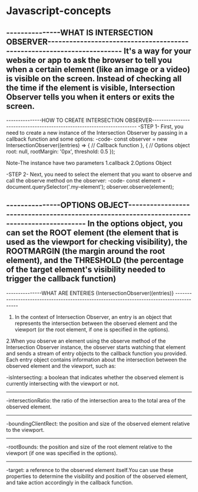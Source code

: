 # Javascript-concepts
---------------WHAT IS INTERSECTION OBSERVER-----------------------------------------------------------------------
It's a way for your website or app to ask the browser to tell you when a certain element (like an image or a video) 
is visible on the screen. Instead of checking all the time if the element is visible, Intersection Observer
tells you when it enters or exits the screen.
---------------------------------------------------------------------------------------------------------------------

---------------HOW TO CREATE INTERSECTION OBSERVER-----------------------------------------------------------------------
-STEP 1-
First, you need to create a new instance of the Intersection Observer by passing in a callback function and some options:
-code-
const observer = new IntersectionObserver((entries) => {
  // Callback function
}, {
  // Options object
  root: null,
  rootMargin: '0px',
  threshold: 0.5
});

Note-The instance have two parameters 1.callback 2.Options Object

-STEP 2-
Next, you need to select the element that you want to observe and call the observe method on the observer:
-code-
const element = document.querySelector('.my-element');
observer.observe(element);

---------------OPTIONS OBJECT------------------------------------------------------------------------------------------
In the options object, you can set the ROOT element (the element that is used as the viewport for checking visibility), 
the ROOTMARGIN (the margin around the root element), 
and the THRESHOLD (the percentage of the target element's visibility needed to trigger the callback function)
------------------------------------------------------------------------------------------------------------------------

---------------WHAT ARE ENTERIES {IntersectionObserver((entries)} ------------------------------------------------------------------------------------------

1. In the context of Intersection Observer, an entry is an object that represents the intersection between the observed element and the viewport 
   (or the root element, if one is specified in the options).

2.When you observe an element using the observe method of the Intersection Observer instance, the observer starts watching that element and 
  sends a stream of entry objects to the callback function you provided. Each entry object contains information about the intersection between 
  the observed element and the viewport, such as:
  
-isIntersecting: a boolean that indicates whether the observed element is currently intersecting with the viewport or not.
____________________________________________________________________________________________________________________________________________________
-intersectionRatio: the ratio of the intersection area to the total area of the observed element.
____________________________________________________________________________________________________________________________________________________
-boundingClientRect: the position and size of the observed element relative to the viewport.
____________________________________________________________________________________________________________________________________________________
-rootBounds: the position and size of the root element relative to the viewport (if one was specified in the options).
____________________________________________________________________________________________________________________________________________________
-target: a reference to the observed element itself.You can use these properties to determine the visibility and position of the observed element, 
and take action accordingly in the callback function.



